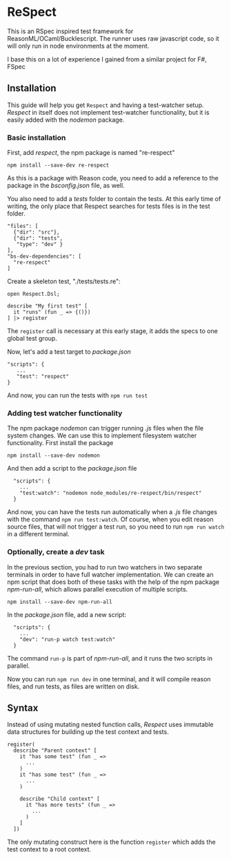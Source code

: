 # ReSpect

This is an RSpec inspired test framework for ReasonML/OCaml/Bucklescript. The
runner uses raw javascript code, so it will only run in node environments at the moment.

I base this on a lot of experience I gained from a similar project for F#, FSpec

## Installation

This guide will help you get `Respect` and having a test-watcher setup.
_Respect_ in itself does not implement test-watcher functionality, but it is
easily added with the _nodemon_ package.

### Basic installation

First, add _respect_, the npm package is named "re-respect"

```
npm install --save-dev re-respect
```

As this is a package with Reason code, you need to add a reference to the
package in the _bsconfig.json_ file, as well.

You also need to add a _tests_ folder to contain the tests. At this early time
of writing, the only place that Respect searches for tests files is in the test
folder.

```
"files": [
  {"dir": "src"},
  {"dir": "tests",
   "type": "dev" }
],
"bs-dev-dependencies": [
  "re-respect"
]
```

Create a skeleton test, "./tests/tests.re":

```
open Respect.Dsl;

describe "My first test" [
  it "runs" (fun _ => {()})
] |> register
```

The `register` call is necessary at this early stage, it adds the specs to one
global test group.

Now, let's add a test target to _package.json_

```
"scripts": {
   ...
   "test": "respect"
}
```

And now, you can run the tests with `npm run test`

### Adding test watcher functionality

The npm package _nodemon_ can trigger running _.js_ files when the file system
changes. We can use this to implement filesystem watcher functionality. First
install the package

```
npm install --save-dev nodemon
```

And then add a script to the _package.json_ file

```
  "scripts": {
    ...
    "test:watch": "nodemon node_modules/re-respect/bin/respect"
  }
```

And now, you can have the tests run automatically when a _.js_ file changes
with the command `npm run test:watch`. Of course, when you edit reason source
files, that will not trigger a test run, so you need to run `npm run watch` in a
different terminal.

### Optionally, create a _dev_ task

In the previous section, you had to run two watchers in two separate terminals
in order to have full watcher implementation. We can create an npm script that
does both of these tasks with the help of the npm package _npm-run-all_, which
allows parallel execution of multiple scripts.

```
npm install --save-dev npm-run-all
```

In the _package.json_ file, add a new script:

```
  "scripts": {
    ...
    "dev": "run-p watch test:watch"
  }
```

The command `run-p` is part of _npm-run-all_, and it runs the two scripts in
parallel.

Now you can run `npm run dev` in one terminal, and it will compile reason files,
and run tests, as files are written on disk.

## Syntax

Instead of using mutating nested function calls, _Respect_ uses immutable data
structures for building up the test context and tests.

```
register(
  describe "Parent context" [
    it "has some test" (fun _ =>
      ...
    )
    it "has some test" (fun _ =>
      ...
    )

    describe "Child context" [
      it "has more tests" (fun _ =>
        ...
      )
    ]
  ])
```

The only mutating construct here is the function `register` which adds the test
context to a root context.

